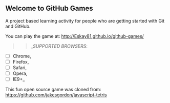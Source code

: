## Welcome to GitHub Games

A project based learning activity for people who are getting started with Git and GitHub.

You can play the game at: http://Eskay81.github.io/github-games/

>> _*SUPPORTED BROWSERS*:
- [ ] Chrome,
- [ ] Firefox,
- [ ] Safari,
- [ ] Opera,
- [ ] IE9+_

This fun open source game was cloned from: https://github.com/jakesgordon/javascript-tetris
